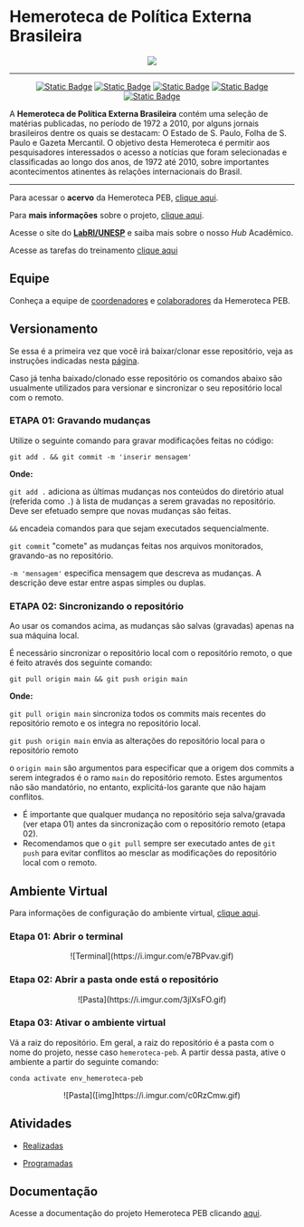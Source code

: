 # Hemeroteca de Política Externa Brasileira

<div align="center">
<img src="https://labriunesp.org/img/hemeroteca-peb/hemeroteca-logo.svg" />

</div>

-----

<div align="center">

[![Static Badge](https://img.shields.io/badge/hemerotecapeb-apresenta%C3%A7%C3%A3o-%2303223f)](https://labriunesp.org/docs/projetos/dados/hemeroteca-peb/info) [![Static Badge](https://img.shields.io/badge/hemerotecapeb-equipe-%2303223f)](https://labriunesp.org/docs/projetos/dados/hemeroteca-peb/equipe) [![Static Badge](https://img.shields.io/badge/hemerotecapeb-atividades-%2303223f)](https://labriunesp.org/docs/projetos/dados/hemeroteca-peb/atividades) [![Static Badge](https://img.shields.io/badge/hemerotecapeb-documenta%C3%A7%C3%A3o-%2303223f)](https://labriunesp.org/docs/projetos/dados/hemeroteca-peb/infos/projetos/dados/hemeroteca-peb/infos/intro) [![Static Badge](https://img.shields.io/badge/hemerotecapeb-citar-%2303223f)](https://labriunesp.org/docs/projetos/dados/hemeroteca-peb/projetos/dados/hemeroteca-peb/citar)

</div>

A **Hemeroteca de Política Externa Brasileira** contém uma seleção de matérias publicadas, no período de 1972 a 2010, por alguns jornais brasileiros dentre os quais se destacam: O Estado de S. Paulo, Folha de S. Paulo e Gazeta Mercantil. O objetivo desta Hemeroteca é permitir aos pesquisadores interessados o acesso a notícias que foram selecionadas e classificadas ao longo dos anos, de 1972 até 2010, sobre importantes acontecimentos atinentes às relações internacionais do Brasil.

-----

Para acessar o **acervo** da Hemeroteca PEB, [clique aqui](https://hemerotecapeb.lantri.org/recoll/).

Para **mais informações** sobre o projeto, [clique aqui](https://labriunesp.org/docs/projetos/dados/hemeroteca-peb/info).

Acesse o site do **[LabRI/UNESP](https://labriunesp.org/)** e saiba mais sobre o nosso *Hub* Acadêmico.

Acesse as tarefas do treinamento [clique aqui](https://gitlab.com/unesp-labri/projeto/hemeroteca-peb/-/boards?label_name[]=treinamento&label_name[]=turma-01)

## Equipe

Conheça a equipe de [coordenadores](https://labriunesp.org/docs/projetos/dados/hemeroteca-peb/equipe#coordernadores-do-projeto) e 
[colaboradores](https://labriunesp.org/docs/projetos/dados/hemeroteca-peb/equipe#colaboradores-do-projeto) da Hemeroteca PEB.

## Versionamento

Se essa é a primeira vez que você irá baixar/clonar esse repositório, veja as instruções indicadas nesta [página](https://labriunesp.org/docs/projetos/sistemas/cadernos/versionamento).

Caso já tenha baixado/clonado esse repositório os comandos abaixo são usualmente utilizados para versionar e sincronizar o seu repositório local com o remoto.

### ETAPA 01: Gravando mudanças

Utilize o seguinte comando para gravar modificações feitas no código:

``` git add . && git commit -m 'inserir mensagem' ```

**Onde:**

`git add .` adiciona as últimas mudanças nos conteúdos do diretório atual (referida como `.`) à lista de mudanças a serem gravadas no repositório. Deve ser efetuado sempre que novas mudanças são feitas.

`&&` encadeia comandos para que sejam executados sequencialmente.

`git commit` "comete" as mudanças feitas nos arquivos monitorados, gravando-as no repositório.

`-m 'mensagem'` especifica mensagem que descreva as mudanças. A descrição deve estar entre aspas simples ou duplas.

### ETAPA 02: Sincronizando o repositório

Ao usar os comandos acima, as mudanças são salvas (gravadas) apenas na sua máquina local.

É necessário sincronizar o repositório local com o repositório remoto, o que é feito através dos seguinte comando:

```git pull origin main && git push origin main```

**Onde:**

`git pull origin main` sincroniza todos os commits mais recentes do repositório remoto e os integra no repositório local.

`git push origin main` envia as alterações do repositório local para o repositório remoto 

 o `origin main` são argumentos para especificar que a origem dos commits a serem integrados é o ramo `main` do repositório remoto. Estes argumentos não são mandatório, no entanto, explicitá-los garante que não hajam conflitos.

 - É importante que qualquer mudança no repositório seja salva/gravada (ver etapa 01) antes da sincronização com o repositório remoto (etapa 02). 
 - Recomendamos que o `git pull` sempre ser executado antes de `git push` para evitar conflitos ao mesclar as modificações do repositório local com o remoto.

## Ambiente Virtual

Para informações de configuração do ambiente virtual, [clique aqui](https://labriunesp.org/docs/projetos/sistemas/cadernos/ambiente-virtual).

### Etapa 01: Abrir o terminal

<div align='center'>
![Terminal](https://i.imgur.com/e7BPvav.gif)
</div>

### Etapa 02: Abrir a pasta onde está o repositório 

<div align='center'>
![Pasta](https://i.imgur.com/3jlXsFO.gif)
</div>

### Etapa 03: Ativar o ambiente virtual

Vá a raiz do repositório. Em geral, a raiz do repositório é a pasta com o nome do projeto, nesse caso `hemeroteca-peb`. A partir dessa pasta, ative o ambiente a partir do seguinte comando:

``` conda activate env_hemeroteca-peb ```

<div align='center'>
![Pasta]([img]https://i.imgur.com/c0RzCmw.gif)
</div>

## Atividades

- [Realizadas](https://labriunesp.org/docs/projetos/dados/hemeroteca-peb/atividades#atividades-realizadas)

- [Programadas](https://labriunesp.org/docs/projetos/dados/hemeroteca-peb/atividades#próximas-atividades)

## Documentação

Acesse a documentação do projeto Hemeroteca PEB clicando [aqui](https://labriunesp.org/docs/projetos/dados/hemeroteca-peb/infos/intro).
